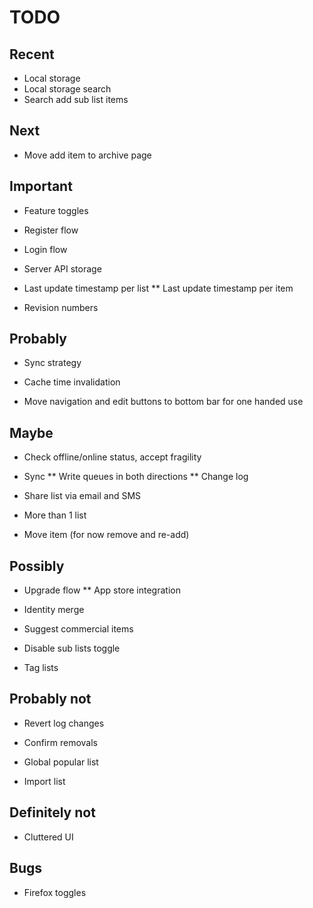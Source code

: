 TODO
===

Recent
---

* Local storage
* Local storage search
* Search add sub list items


Next
---

* Move add item to archive page 


Important
----

* Feature toggles

* Register flow

* Login flow

* Server API storage

* Last update timestamp per list
** Last update timestamp per item

* Revision numbers


Probably
---

* Sync strategy

* Cache time invalidation

* Move navigation and edit buttons to bottom bar for one handed use


Maybe
---

* Check offline/online status, accept fragility

* Sync 
** Write queues in both directions
** Change log

* Share list via email and SMS

* More than 1 list

* Move item (for now remove and re-add)


Possibly
---

* Upgrade flow 
** App store integration

* Identity merge

* Suggest commercial items

* Disable sub lists toggle

* Tag lists


Probably not
---

* Revert log changes

* Confirm removals

* Global popular list

* Import list
   

Definitely not
-----

* Cluttered UI


Bugs
---

* Firefox toggles

